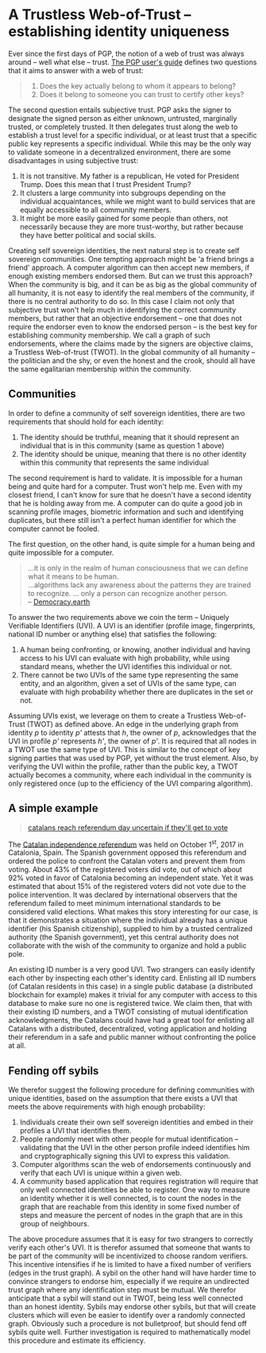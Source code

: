 # A Trustless Web-of-Trust &ndash; establishing identity uniqueness

Ever since the first days of PGP, the notion of a web of trust was always around &ndash; well what else &ndash; trust. [The PGP user's guide](https://web.pa.msu.edu/reference/pgpdoc1.html) defines two questions that it aims to answer with a web of trust:
> 1. Does the key actually belong to whom it appears to belong?
> 2. Does it belong to someone you can trust to certify other keys?

The second question entails subjective trust. PGP asks the signer to designate the signed person as either unknown, untrusted, marginally trusted, or completely trusted. It then delegates trust along the web to establish a trust level for a specific individual, or at least trust that a specific public key represents a specific individual. While this may be the only way to validate someone in a decentralized environment, there are some disadvantages in using subjective trust:
1. It is not transitive. My father is a republican, He voted for President Trump. Does this mean that I trust President Trump?
2. It clusters a large community into subgroups depending on the individual acquaintances, while we might want to build services that are equally accessible to all community members.
3. It might be more easily gained for some people than others, not necessarily because they are more trust-worthy, but rather because they have better political and social skills.

Creating self sovereign identities, the next natural step is to create self sovereign communities. One tempting approach might be 'a friend brings a friend' approach. A computer algorithm can then accept new members, if enough existing members endorsed them. But can we trust this approach? When the community is big, and it can be as big as the global community of all humanity, it is not easy to identify the real members of the community, if there is no central authority to do so. In this case I claim not only that subjective trust won't help much in identifying the correct community members, but rather that an objective endorsement &ndash; one that does not require the endorser even to know the endorsed person &ndash; is the best key for establishing community membership. We call a graph of such endorsements, where the claims made by the signers are objective claims, a Trustless Web-of-trust (TWOT). In the global community of all humanity &ndash; the politician and the shy, or even the honest and the crook, should all have the same egalitarian membership within the community.

## Communities

In order to define a community of self sovereign identities, there are two requirements that should hold for each identity:
1. The identity should be truthful, meaning that it should represent an individual that is in this community (same as question 1 above)
2. The identity should be unique, meaning that there is no other identity within this community that represents the same individual

The second requirement is hard to validate. It is impossible for a human being and quite hard for a computer. Trust won't help me. Even with my closest friend, I can't know for sure that he doesn't have a second identity that he is holding away from me. A computer can do quite a good job in scanning profile images, biometric information and such and identifying duplicates, but there still isn't a perfect human identifier for which the computer cannot be fooled.

The first question, on the other hand, is quite simple for a human being and quite impossible for a computer.

> ...it is only in the realm of human consciousness that we can define what it means to be human.  
> ...algorithms lack any awareness about the patterns they are trained to recognize. ... only a person can recognize another person.  
> &ndash; [Democracy.earth](http://bit.ly/defpaper)

To answer the two requirements above we coin the term &ndash; Uniquely Verifiable Identifiers (UVI). A UVI is an identifier (profile image, fingerprints, national ID number or anything else) that satisfies the following:
1. A human being confronting, or knowing, another individual and having access to his UVI can evaluate with high probability, while using standard means, whether the UVI identifies this individual or not.
2. There cannot be two UVIs of the same type representing the same entity, and an algorithm, given a set of UVIs of the same type, can evaluate with high probability whether there are duplicates in the set or not.

Assuming UVIs exist, we leverage on them to create a Trustless Web-of-Trust (TWOT) as defined above. An edge in the underlying graph from identity _p_ to identity _p'_ attests that _h_, the owner of _p_, acknowledges that the UVI in profile _p'_ represents _h'_, the owner of _p'_. It is required that all nodes in a TWOT use the same type of UVI. This is similar to the concept of key signing parties that was used by PGP, yet without the trust element. Also, by verifying the UVI within the profile, rather than the public key, a TWOT actually becomes a community, where each individual in the community is only registered once (up to the efficiency of the UVI comparing algorithm).

## A simple example

> [catalans reach referendum day uncertain if they'll get to vote](https://www.bloomberg.com/news/articles/2017-09-30/catalans-reach-referendum-day-uncertain-if-they-ll-get-to-vote)

The [Catalan independence referendum](https://en.wikipedia.org/wiki/Catalan_independence_referendum,_2017) was held on October 1<sup>st</sup>, 2017 in Catalonia, Spain. The Spanish government opposed this referendum and ordered the police to confront the Catalan voters and prevent them from voting. About 43\% of the registered voters did vote, out of which about 92\% voted in favor of Catalonia becoming an independent state. Yet it was estimated that about 15\% of the registered voters did not vote due to the police intervention. It was declared by international observers that the referendum failed to meet minimum international standards to be considered valid elections. What makes this story interesting for our case, is that it demonstrates a situation where the individual already has a unique identifier (his Spanish citizenship), supplied to him by a trusted centralized authority (the Spanish government), yet this central authority does not collaborate with the wish of the community to organize and hold a public pole.

An existing ID number is a very good UVI. Two strangers can easily identify each other by inspecting each other's identity card. Enlisting all ID numbers (of Catalan residents in this case) in a single public database (a distributed blockchain for example) makes it trivial for any computer with access to this database to make sure no one is registered twice. We claim then, that with their existing ID numbers, and a TWOT consisting of mutual identification acknowledgments, the Catalans could have had a great tool for enlisting all Catalans with a distributed, decentralized, voting application and holding their referendum in a safe and public manner without confronting the police at all.

## Fending off sybils

We therefor suggest the following procedure for defining communities with unique identities, based on the assumption that there exists a UVI that meets the above requirements with high enough probability:
1. Individuals create their own self sovereign identities and embed in their profiles a UVI that identifies them.
2. People randomly meet with other people for mutual identification &ndash; validating that the UVI in the other person profile indeed identifies him and cryptographically signing this UVI to express this validation.
3. Computer algorithms scan the web of endorsements continuously and verify that each UVI is unique within a given web.
4. A community based application that requires registration will require that only well connected identities be able to register. One way to measure an identity whether it is well connected, is to count the nodes in the graph that are reachable from this identity in some fixed number of steps and measure the percent of nodes in the graph that are in this group of neighbours.

The above procedure assumes that it is easy for two strangers to correctly verify each other's UVI. It is therefor assumed that someone that wants to be part of the community will be incentivized to choose random verifiers. This incentive intensifies if he is limited to have a fixed number of verifiers (edges in the trust graph). A sybil on the other hand will have harder time to convince strangers to endorse him, especially if we require an undirected trust graph where any identification step must be mutual. We therefor anticipate that a sybil will stand out in TWOT, being less well connected than an honest identity. Sybils may endorse other sybils, but that will create clusters which will even be easier to identify over a randomly connected graph. Obviously such a procedure is not bulletproof, but should fend off sybils quite well. Further investigation is required to mathematically model this procedure and estimate its efficiency.
